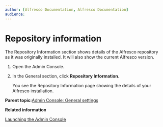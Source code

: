```yaml
---
author: [Alfresco Documentation, Alfresco Documentation]
audience: 
---
```


# Repository information

The Repository Information section shows details of the Alfresco repository as it was originally installed. It will also show the current Alfresco version.

1.  Open the Admin Console.

2.  In the General section, click **Repository Information**.

    You see the Repository Information page showing the details of your Alfresco installation.


**Parent topic:**[Admin Console: General settings](../concepts/adminconsole-general.md)

**Related information**  


[Launching the Admin Console](adminconsole-open.md)

